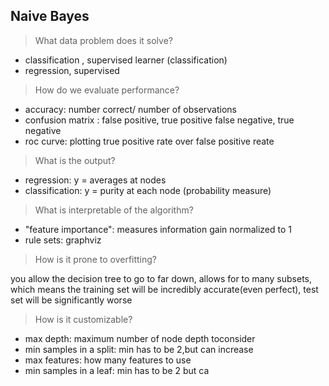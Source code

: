 ## Naive Bayes

> What data problem does it solve?

- classification , supervised learner (classification)
- regression, supervised 

> How do we evaluate performance?

- accuracy: number correct/ number of observations
- confusion matrix : false positive, true positive false negative, true negative
- roc curve: plotting true positive rate over false positive reate

> What is the output?

- regression: y = averages at nodes
- classification: y = purity at each node (probability measure)

> What is interpretable of the algorithm?

- "feature importance": measures information gain normalized to 1
- rule sets: graphviz

> How is it prone to overfitting?

you allow the decision tree to go to far down, allows for to many subsets, which means the training set will be incredibly accurate(even perfect), test set will be significantly worse

> How is it customizable?

- max depth: maximum number of node depth toconsider
- min samples in a split: min has to be 2,but can increase
- max features: how many features to use
- min samples in a leaf: min has to be 2 but ca